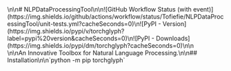<div align=\"center\">\n\n# NLPDataProcessingTool\n\n![GitHub Workflow Status (with event)](https://img.shields.io/github/actions/workflow/status/Tofiefie/NLPDataProcessingTool/unit-tests.yml?cacheSeconds=0)\n![PyPI - Version](https://img.shields.io/pypi/v/torchglyph?label=pypi%20version&cacheSeconds=0)\n![PyPI - Downloads](https://img.shields.io/pypi/dm/torchglyph?cacheSeconds=0)\n\n</div>\n\nAn Innovative Toolbox for Natural Language Processing.\n\n## Installation\n\n`python -m pip torchglyph`